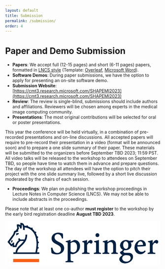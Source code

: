 ```yaml
---
layout: default
title: Submission
permalink: /submission/
order: 4
---
```

# Paper and Demo Submission

* **Papers**: We accept full (12-15 pages) and short (6-11 pages) papers, formatted in [LNCS style](https://www.springer.com/gp/computer-science/lncs) (Template:    [Overleaf]([ftp://ftp.springernature.com/cs-proceeding/llncs/llncs2e.zip](https://www.overleaf.com/latex/templates/springer-lecture-notes-in-computer-science/kzwwpvhwnvfj)), [Microsoft Word](https://resource-cms.springernature.com/springer-cms/rest/v1/content/19238706/data/v1)).
* **Software Demos**: During paper submissions, we have the option to apply for presenting an on-site software demo.
* **Submission Website**: [https://cmt3.research.microsoft.com/SHAPEMI2023](https://cmt3.research.microsoft.com/SHAPEMI2023)
* **Review**: The review is single-blind, submissions should include authors and affiliations. Reviewers will be chosen among experts in the medical image computing community.
* **Presentations**: The most original contributions will be selected for oral or poster presentations.

This year the conference will be held virtually, in a combination of pre-recorded presentations and on-line discussions. All accepted papers will require to pre-record their presentation in a video (format will be announced soon) and to prepare a one slide summary of their paper. These materials will be submitted to the organizers before September TBD 2023; 11:59 PST. All video talks will be released to the workshop to attendees on September TBD, so people have time to watch them in advance and prepare questions. The day of the workshop all attendees will have the option to pitch their project with the one slide summary live, followed by a short live discussion moderated by the chairs of each session.

* **Proceedings**: We plan on publishing the workshop proceedings in Lecture Notes in Computer Science (LNCS). We may not be able to include abstracts in the proceedings.

Please note that at least one co-author **must register** to the workshop by the early bird registration deadline **August TBD 2023**.

![Springer](images/springer.png "Springer")
